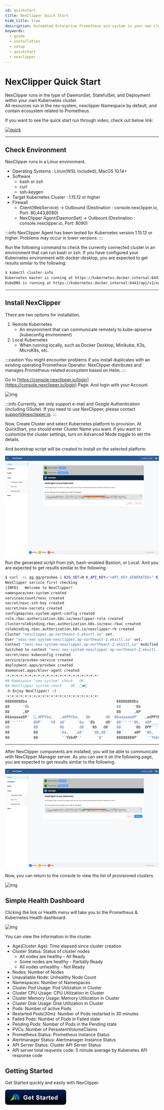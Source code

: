 ```yaml
---
id: quickstart
title: NexClipper Quick Start
hide_title: true
description: Automated Enterprise Prometheus eco-system in your own cluster.
keywords:
  - guide
  - installation
  - setup
  - quickstart
  - nexclipper
---
```


# NexClipper Quick Start

NexClipper runs in the type of DaemonSet, StatefulSet, and Deployment within your own Kubernetes cluster.  
All resources run in the nex-system, nexclipper Namespace by default, and contain ecosystem related to Prometheus.

If you want to see the quick start run through video, check out below link:

[![quick](http://img.youtube.com/vi/oywX6d3a5JM/0.jpg)](https://youtu.be/oywX6d3a5JM) 

---

## Check Environment

NexClipper runs in a Linux environment.

* Operating Systems : Linux(WSL included), MacOS 10.14+
* Software
  * bash or zsh
  * curl
  * ssh-keygen
* Target Kubernetes Cluster : 1.15.12 or higher
* Firewall
  * Client(WebService) -> Outbound (Destination : console.nexclipper.io, Port: 80,443,8080)
  * NexClipper Agent(DaemonSet) -> Outbount (Destination : console.nexclipper.io, Port: 8090)

:::info
NexClipper Agent has been tested for Kubernetes version 1.15.12 or higher. Problems may occur in lower versions.
:::

Run the following command to check the currently connected cluster in an environment that can run bash or zsh. If you have configured your Kubernetes environment with docker-desktop, you are expected to get results similar to the following:

```bash
$ kubectl cluster-info
Kubernetes master is running at https://kubernetes.docker.internal:6443
KubeDNS is running at https://kubernetes.docker.internal:6443/api/v1/namespaces/kube-system/services/kube-dns:dns/proxy
```
---

## Install NexClipper

There are two options for installation.  

1. Remote Kubernetes
   * An environment that can communicate remotely to kube-apiserve (kubeconfig environment)
2. Local Kubernetes
   * When running locally, such as Docker Desktop, Minikube, K3s, MicroK8s, etc.

:::caution
You might encounter problems if you install duplicates with an existing operating Prometheus Operator. NexClipper distributes and manages Prometheus-related ecosystem based on Helm.
:::

Go to [https://console.nexclipper.io/login](https://console.nexclipper.io/login) Page. And login with your Account.


![img](../static/img/nc-login.png)

:::info
Currently, we only support e-mail and Google Authentication (including GSuite). If you need to use NexClipper, please contact support@nexclipper.io.
:::

Now, Create Cluster and select Kubernetes platform to provision. At QuickStart, you should enter Cluster Name you want. If you want to customize the cluster settings, turn on Advanced Mode toggle to set the details.  

And bootstrap script will be created to install on the selected platform.

![img](../static/img/nc-bootstrap.png)

Run the generated script from zsh, bash-enabled Bastion, or Local. And you are expected to get results similar to the following.  

```sh
$ curl -sL gg.gg/provbee | K3S_SET=N K_API_KEY="<API_KEY_GENERATED>" K_PLATFORM="kubernetes" K_MANAGER_URL="https://console.nexclipper.io:8090" K_ZONE_ID="415" K_CLUSTER_NAME="nexclipper_demo" bash
NexClipper serivce first checking
[INFO]   Welcome to NexClipper!
namespace/nex-system created
serviceaccount/nexc created
secret/nexc-ssh-key created
secret/nex-secrets created
configmap/nex-system-agent-config created
role.rbac.authorization.k8s.io/nexclipper-role created
clusterrolebinding.rbac.authorization.k8s.io/nexc-rbac created
rolebinding.rbac.authorization.k8s.io/nexclipper-rb created
Cluster "nexclipper.ap-northeast-2.eksctl.io" set.
User "nexc-nex-system-nexclipper.ap-northeast-2.eksctl.io" set.
Context "nexc-nex-system-nexclipper.ap-northeast-2.eksctl.io" modified.
Switched to context "nexc-nex-system-nexclipper.ap-northeast-2.eksctl.io".
secret/nexc-kubeconfig created
service/provbee-service created
deployment.apps/provbee created
daemonset.apps/klevr-agent created
:+:+:+:+:+:+:+:+:+:+:+:+:+:+:+:+:+:+:+:+:+:
## Namespace "nex-system" check	  OK.
## NexClipper system check	  OK. 🍯❤️🐝
 ⛵ Enjoy NexClipper! :)
:+:+:+:+:+:+:+:+:+:+:+:+:+:+:+:+:+:+:+:+:+:
88888888ba                                         88888888ba
88      '8b                                        88      '8b
88      ,8P                                        88      ,8P
88aaaaaa8P'  🐝,dPPYba,   ,adPPYba,   8b       d8  88aaaaaa8P'   ,adPPYba,   ,adPPYba,
88'''''''    88P'   'Y8  a8'     '8a  '8b     d8'  88''''''8b,  a8P_____88  a8P_____88
88           88          8b       d8   '8b   d8'   88      '8b  8PP'''''''  8PP'''''''
88           88          '8a,   ,a8'    '8b,d8'    88      a8P  '8b,   ,aa  '8b,   ,aa
88           88           ''YbbdP''       '8'      88888888P'    ''Ybbd8''   ''Ybbd8''
```

---

After NexClipper components are installed, you will be able to communicate with NexClipper Manager server. As you can see it on the following page, you are expected to get results similar to the following.  

![img](../static/img/nc-completed-bootstrap.png)

Now, you can return to the console to view the list of provisioned clusters.

![img](../static/img/nc-cluster-dashboard.png)

## Simple Health Dashboard

Clicking the link or Health menu will take you to the Prometheus & Kubernetes Health dashboard.

![img](../static/img/nc-prom-dashboard.png)

You can view the information in the cluster.  
* Age(Cluster Age): Time elapsed since cluster creation
* Cluster Status: Status of cluster nodes
  * All nodes are healthy - All Ready
  * Some nodes are healthy - Partially Ready
  * All nodes unhealthy - Not Ready
* Nodes: Number of Nodes
* Unavaliable Node: Unhealthy Node Count
* Namespaces: Number of Namespaces
* Cluster Pod Usage: Pod Utilization in Cluster
* Cluster CPU Usage: CPU Utilization in Cluster
* Cluster Memory Usage: Memory Utilization in Cluster
* Cluster Disk Usage: Disk Utilization in Cluster
* Pods: Number of active Pods
* Restarted Pods(30m): Number of Pods restarted in 30 minutes
* Failed Pods: Number of Pods in Failed state
* Pending Pods: Number of Pods in the Pending state
* PVCs: Number of PersistentVolumeClaims
* Prometheus Status: Prometheus Instance Status
* Alertmanager Status: Alertmanager Instance Status
* API Server Status: Cluster API Server Status
* API server total requests code: 5 minute average by Kubenetes API response code

## Getting Started

Get Started quickly and easily with NexClipper

[![freetrial ><](../static/img/get-started-button.png)](https://console.nexclipper.io/join)